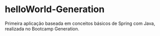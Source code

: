# helloWorld-Generation
Primeira aplicação baseada em conceitos básicos de Spring com Java, realizada no Bootcamp Generation.

